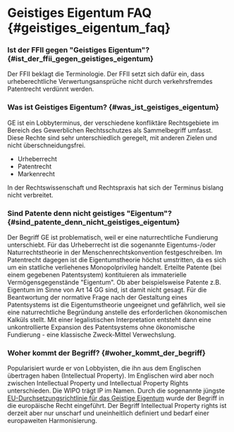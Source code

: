 # Geistiges Eigentum FAQ {#geistiges_eigentum_faq}

### Ist der FFII gegen \"Geistiges Eigentum\"? {#ist_der_ffii_gegen_geistiges_eigentum}

Der FFII beklagt die Terminologie. Der FFII setzt sich dafür ein, dass
urheberechtliche Verwertungsansprüche nicht durch verkehrsfremdes
Patentrecht verdünnt werden.

### Was ist Geistiges Eigentum? {#was_ist_geistiges_eigentum}

GE ist ein Lobbyterminus, der verschiedene konfliktäre Rechtsgebiete im
Bereich des Gewerblichen Rechtsschutzes als Sammelbegriff umfasst. Diese
Rechte sind sehr unterschiedlich geregelt, mit anderen Zielen und nicht
überschneidungsfrei.

-   Urheberrecht
-   Patentrecht
-   Markenrecht

In der Rechtswissenschaft und Rechtspraxis hat sich der Terminus bislang
nicht verbreitet.

### Sind Patente denn nicht geistiges \"Eigentum\"? {#sind_patente_denn_nicht_geistiges_eigentum}

Der Begriff GE ist problematisch, weil er eine naturrechtliche
Fundierung unterschiebt. Für das Urheberrecht ist die sogenannte
Eigentums-/oder Naturrechtstheorie in der Menschenrechtskonvention
festgeschreiben. Im Patentrecht dagegen ist die Eigentumstheorie höchst
umstritten, da es sich um ein statliche verliehenes Monopolprivileg
handelt. Erteilte Patente (bei einem gegebenen Patentsystem)
kontituieren als immaterielle Vermögensgegenstände \"Eigentum\". Ob aber
beispielsweise Patente z.B. Eigentum im Sinne von Art 14 GG sind, ist
damit nicht gesagt. Für die Beantwortung der normative Frage nach der
Gestaltung eines Patentsystems ist die Eigentumstheorie ungeeignet und
gefährlich, weil sie eine naturrechtliche Begründung anstelle des
erforderlichen ökonomischen Kalküls stellt. Mit einer legalistischen
Interpretation entsteht dann eine unkontrollierte Expansion des
Patentsystems ohne ökonomische Fundierung - eine klassische Zweck-Mittel
Verwechslung.

### Woher kommt der Begriff? {#woher_kommt_der_begriff}

Popularisiert wurde er von Lobbyisten, die ihn aus dem Englischen
übertragen haben (Intellectual Property). Im Englischen wird aber noch
zwischen Intellectual Property und Intellectual Property Rights
unterschieden. Die WIPO trägt IP im Namen. Durch die sogenannte jüngste
[EU-Durchsetzungsrichtlinie für das Geistige
Eigentum](http://plone.ffii.org/events/2004/ipred/ "wikilink") wurde der
Begriff in die europäische Recht eingeführt. Der Begriff Intellectual
Property rights ist derzeit aber nur unscharf und uneinheitlich
definiert und bedarf einer europaweiten Harmonisierung.
